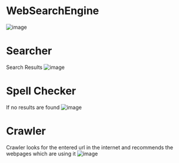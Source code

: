 # WebSearchEngine

![image](https://user-images.githubusercontent.com/98185497/161659003-97cd168c-8bb8-4dd1-bda2-bf89347a81b5.png)

# Searcher
Search Results 
![image](https://user-images.githubusercontent.com/98185497/161659128-c888d98a-faab-4692-8e81-2074c0bdbe88.png)

# Spell Checker
If no results are found
![image](https://user-images.githubusercontent.com/98185497/161659193-85c7ee42-9699-4bd0-a569-3e7cd89a7441.png)

# Crawler
Crawler looks for the entered url in the internet and recommends the webpages which are using it
![image](https://user-images.githubusercontent.com/98185497/161659415-12698c27-3cd1-4919-8b23-5c658c34e442.png)

